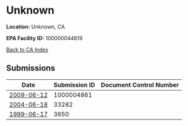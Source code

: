 # Unknown

**Location:** Unknown, CA

**EPA Facility ID:** 100000044819

[Back to CA Index](../../index.md)

## Submissions

| Date | Submission ID | Document Control Number |
|------|--------------|-------------------------|
| [2009-06-12](submissions/1000004861.md) | 1000004861 |  |
| [2004-06-18](submissions/33282.md) | 33282 |  |
| [1999-06-17](submissions/3650.md) | 3650 |  |
